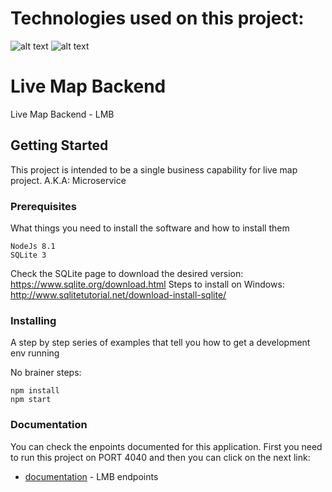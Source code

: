 # Technologies used on this project: 
![alt text](https://hapijs.com/public/img/logo.svg)
![alt text](https://upload.wikimedia.org/wikipedia/commons/thumb/3/38/SQLite370.svg/1024px-SQLite370.svg.png)


# Live Map Backend

Live Map Backend - LMB


## Getting Started

This project is intended to be a single business capability for live map project. A.K.A: Microservice

### Prerequisites

What things you need to install the software and how to install them

```
NodeJs 8.1
SQLite 3
```

Check the SQLite page to download the desired version: https://www.sqlite.org/download.html
Steps to install on Windows: http://www.sqlitetutorial.net/download-install-sqlite/

### Installing

A step by step series of examples that tell you how to get a development env running

No brainer steps:

```
npm install
npm start
```

### Documentation

You can check the enpoints documented for this application. First you need to run this project on PORT 4040 and then you can click on the next link:


* [documentation](http://localhost:4040/documentation) - LMB endpoints

